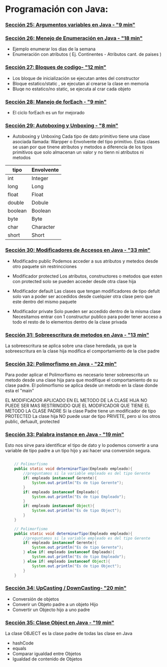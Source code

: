 # Programación con Java:

### [Sección 25: Argumentos variables en Java - "9 min" ](./seccion25)

### [Sección 26: Menejo de Enumeración en Java - "18 min" ](./seccion26)
* Ejemplo enumerar los dias de la semana
* Enumeración con atributos ( Ej. Continentes - Atributos cant. de paises )

### [Sección 27: Bloques de codigo- "12 min" ](./seccion27)
* Los bloque de inicialización se ejecutan antes del constructor
* Bloque estatico/static , se ejecutan al crearse la clase en memoria
* Bluqe no estatico/no static, se ejecuta al crar cada objeto

### [Sección 28: Manejo de forEach - "9 min" ](./seccion28)
* El ciclo forEach es un for mejorado

### [Sección 29: Autoboxing y Unboxing - "8 min" ](./seccion29)
* Autoboxing y Unboxing
Cada tipo de dato primitivo tiene una clase asociada llamada:
Warpper o Envolvente del tipo primitivo.
Estas clases se usan por que tinene atributos y metodos a diferencia de 
los tipos primitivos que solo almacenan un valor y no tienn ni atributos ni 
metodos

|tipo|Envolvente|
|-|-|
|int|Integer|
|long|Long|
|float|Float|
|double|Dobule|
|boolean|Boolean|
|byte|Byte|
|char|Character|
|short|Short|

### [Sección 30: Modificadores de Accesos en Java - "33 min" ](./seccion30)
* Modificadro public
Podemos acceder a sus atributos y metedos desde otro paquete sin 
restrincciones

* Modificador protected
Los atributos, constructores o metodos que esten con protected solo 
se pueden acceder desde otra clase hija

* Modificador default
Las clases que tengan modificadores de tipo defult solo van 
a poder ser accedidos desde cuelquier otra clase pero
que este dentro del mismo paquete

* Modificador private
Solo pueden ser accedido dentro de la misma clase
Necesitamos entrar con 1 constructur publico para poder tener acceso
a todo el resto de lo elementos dentro de la clase privada

### [Sección 31: Sobreescritura de metodos en Java - "13 min" ](./seccion31)
La sobreescritura se aplica sobre una clase heredada, ya que la sobreescritura
en la clase hija modifica el comportamiento de la clse padre

### [Sección 32: Polimorfismo en Java - "22 min" ](./seccion32)
Para poder aplicar el Polimorfismo es necesario tener sobreescrita un metodo
desde una clase hija para que modifique el comportamiento de su clase padre.
El polimorfismo se aplica desde un metodo en la clase donde esta el "main"

EL MODIFICADOR APLICADO EN EL METODO DE LA CLASE HIJA NO PUEDE SER MAS RESTRINGIDO
QUE EL MODIFICADOR QUE TIENE EL METODO LA CLASE PADRE
Si la clase Padre tiene un modificador de tipo PROTECTED
La clase hija NO puede usar de tipo PRIVETE, pero si los otros
public, defuault, protected

### [Sección 33: Palabra instance en Java - "19 min" ](./seccion33)
Esto nos sirve para identificar el tipo de dato y lo podemos convertir
a una variable de tipo padre a un tipo hijo y asi hacer una conversión 
segura.

```java

    // Polimorfismo
    public static void determinarTipo(Empleado empleado){
        //preguntamos si la variable empleado es del tipo Gerente
        if( empleado instanceof Gerente){
            System.out.println("Es de tipo Gerente");
        } 
        if( empleado instanceof Empleado){
            System.out.println("Es de tipo Empleado");
        }
        if( empleado instanceof Object){
            System.out.println("Es de tipo Object");
        }
    }

    // Polimorfismo
    public static void determinarTipo(Empleado empleado){
        //preguntamos si la variable empleado es del tipo Gerente
        if( empleado instanceof Gerente){
            System.out.println("Es de tipo Gerente");
        } else if( empleado instanceof Empleado){
            System.out.println("Es de tipo Empleado");
        } else if( empleado instanceof Object){
            System.out.println("Es de tipo Object");
        }
    }
```
### [Sección 34: UpCasting / DownCasting- "20 min" ](./seccion34)
* Conversión de objetos
* Converir un Objeto padre a un objeto Hijo
* Convertir un Objecto hijo a uno padre

### [Sección 35: Clase Object en Java - "19 min" ](./seccion35)
La clase OBJECT es la clase padre de todas las clase en Java
* hashCode
* equals
* Comparar igualdad entre Objetos
* Igualdad de contenido de Objetos
